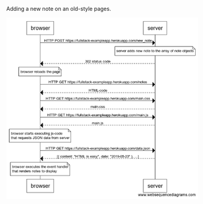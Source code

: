Adding a new note on an old-style pages.

![new note on old-style pages](images/0_4.png "exercise 0.4")
